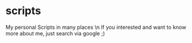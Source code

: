 scripts
=======

My personal Scripts in many places \n
If you interested and want to know more about me, just search via google ;)
